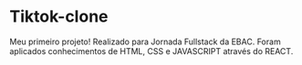 # Tiktok-clone
Meu primeiro projeto! Realizado para Jornada Fullstack da EBAC. Foram aplicados conhecimentos de HTML, CSS e JAVASCRIPT através do REACT.

